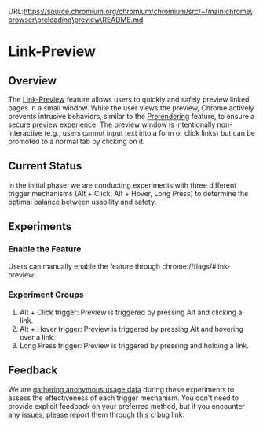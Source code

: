 URL:https://source.chromium.org/chromium/chromium/src/+/main:chrome\browser\preloading\preview\README.md
# Link-Preview

## Overview
The
[Link-Preview](https://docs.google.com/document/d/1hrWfVIDrPkrBlf8A576dDBH7Q34ESMLvOObt0j9i0SU/edit?usp=sharing)
feature allows users to quickly and safely preview linked pages in a small
window. While the user views the preview, Chrome actively prevents intrusive
behaviors, similar to the
[Prerendering](https://wicg.github.io/nav-speculation/prerendering.html)
feature, to ensure a secure preview experience. The preview window is
intentionally non-interactive (e.g., users cannot input text into a form or
click links) but can be promoted to a normal tab by clicking on it.

## Current Status
In the initial phase, we are conducting experiments with three different trigger
mechanisms (Alt + Click, Alt + Hover, Long Press) to determine the optimal
balance between usability and safety.

## Experiments
### Enable the Feature
Users can manually enable the feature through chrome://flags/#link-preview.

### Experiment Groups
1. Alt + Click trigger: Preview is triggered by pressing Alt and clicking a
link.
2. Alt + Hover trigger: Preview is triggered by pressing Alt and hovering over
a link.
3. Long Press trigger: Preview is triggered by pressing and holding a link.

## Feedback
We are
[gathering anonymous usage data](https://chromium.googlesource.com/chromium/src/+/main/tools/metrics/histograms/README.md)
during these experiments to assess the effectiveness of each trigger mechanism.
You don't need to provide explicit feedback on your preferred method, but if you
encounter any issues, please report them through
[this](https://crbug.com/343110535) crbug link.
